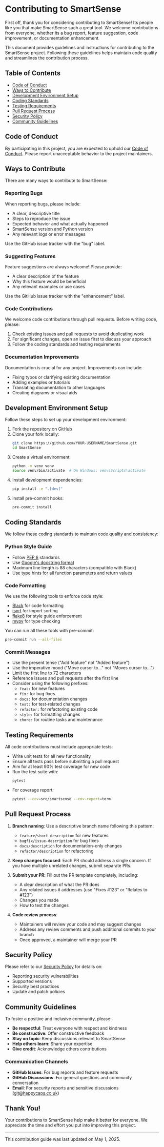 # Contributing to SmartSense

First off, thank you for considering contributing to SmartSense! Its people like you that make SmartSense such a great tool. We welcome contributions from everyone, whether its a bug report, feature suggestion, code improvement, or documentation enhancement.

This document provides guidelines and instructions for contributing to the SmartSense project. Following these guidelines helps maintain code quality and streamlines the contribution process.

## Table of Contents

- [Code of Conduct](#code-of-conduct)
- [Ways to Contribute](#ways-to-contribute)
- [Development Environment Setup](#development-environment-setup)
- [Coding Standards](#coding-standards)
- [Testing Requirements](#testing-requirements)
- [Pull Request Process](#pull-request-process)
- [Security Policy](#security-policy)
- [Community Guidelines](#community-guidelines)

## Code of Conduct

By participating in this project, you are expected to uphold our [Code of Conduct](CODE_OF_CONDUCT.md). Please report unacceptable behavior to the project maintainers.

## Ways to Contribute

There are many ways to contribute to SmartSense:

### Reporting Bugs

When reporting bugs, please include:

- A clear, descriptive title
- Steps to reproduce the issue
- Expected behavior and what actually happened
- SmartSense version and Python version
- Any relevant logs or error messages

Use the GitHub issue tracker with the "bug" label.

### Suggesting Features

Feature suggestions are always welcome! Please provide:

- A clear description of the feature
- Why this feature would be beneficial
- Any relevant examples or use cases

Use the GitHub issue tracker with the "enhancement" label.

### Code Contributions

We welcome code contributions through pull requests. Before writing code, please:

1. Check existing issues and pull requests to avoid duplicating work
2. For significant changes, open an issue first to discuss your approach
3. Follow the coding standards and testing requirements

### Documentation Improvements

Documentation is crucial for any project. Improvements can include:

- Fixing typos or clarifying existing documentation
- Adding examples or tutorials
- Translating documentation to other languages
- Creating diagrams or visual aids

## Development Environment Setup

Follow these steps to set up your development environment:

1. Fork the repository on GitHub
2. Clone your fork locally:
   ```bash
   git clone https://github.com/YOUR-USERNAME/SmartSense.git
   cd SmartSense
   ```
3. Create a virtual environment:
   ```bash
   python -m venv venv
   source venv/bin/activate  # On Windows: venv\Scripts\activate
   ```
4. Install development dependencies:
   ```bash
   pip install -e ".[dev]"
   ```
5. Install pre-commit hooks:
   ```bash
   pre-commit install
   ```

## Coding Standards

We follow these coding standards to maintain code quality and consistency:

### Python Style Guide

- Follow [PEP 8](https://www.python.org/dev/peps/pep-0008/) standards
- Use [Google's docstring format](https://google.github.io/styleguide/pyguide.html#38-comments-and-docstrings)
- Maximum line length is 88 characters (compatible with Black)
- Use type hints for all function parameters and return values

### Code Formatting

We use the following tools to enforce code style:

- [Black](https://black.readthedocs.io/) for code formatting
- [isort](https://pycqa.github.io/isort/) for import sorting
- [flake8](https://flake8.pycqa.org/) for style guide enforcement
- [mypy](https://mypy.readthedocs.io/) for type checking

You can run all these tools with pre-commit:

```bash
pre-commit run --all-files
```

### Commit Messages

- Use the present tense ("Add feature" not "Added feature")
- Use the imperative mood ("Move cursor to..." not "Moves cursor to...")
- Limit the first line to 72 characters
- Reference issues and pull requests after the first line
- Consider using the following prefixes:
  - `feat:` for new features
  - `fix:` for bug fixes
  - `docs:` for documentation changes
  - `test:` for test-related changes
  - `refactor:` for refactoring existing code
  - `style:` for formatting changes
  - `chore:` for routine tasks and maintenance

## Testing Requirements

All code contributions must include appropriate tests:

- Write unit tests for all new functionality
- Ensure all tests pass before submitting a pull request
- Aim for at least 90% test coverage for new code
- Run the test suite with:
  ```bash
  pytest
  ```
- For coverage report:
  ```bash
  pytest --cov=src/smartsense --cov-report=term
  ```

## Pull Request Process

1. **Branch naming**: Use a descriptive branch name following this pattern:
   - `feature/short-description` for new features
   - `bugfix/issue-description` for bug fixes
   - `docs/description` for documentation-only changes
   - `refactor/description` for refactoring

2. **Keep changes focused**: Each PR should address a single concern. If you have multiple unrelated changes, submit separate PRs.

3. **Submit your PR**: Fill out the PR template completely, including:
   - A clear description of what the PR does
   - Any related issues it addresses (use "Fixes #123" or "Relates to #123")
   - Changes you made
   - How to test the changes

4. **Code review process**:
   - Maintainers will review your code and may suggest changes
   - Address any review comments and push additional commits to your branch
   - Once approved, a maintainer will merge your PR

## Security Policy

Please refer to our [Security Policy](.github/SECURITY.md) for details on:

- Reporting security vulnerabilities
- Supported versions
- Security best practices
- Update and patch policies

## Community Guidelines

To foster a positive and inclusive community, please:

- **Be respectful**: Treat everyone with respect and kindness
- **Be constructive**: Offer constructive feedback
- **Stay on topic**: Keep discussions relevant to SmartSense
- **Help others learn**: Share your expertise
- **Give credit**: Acknowledge others contributions

### Communication Channels

- **GitHub Issues**: For bug reports and feature requests
- **GitHub Discussions**: For general questions and community conversation
- **Email**: For security reports and sensitive discussions (git@happycaps.co.uk)

## Thank You!

Your contributions to SmartSense help make it better for everyone. We appreciate the time and effort you put into improving this project.

---

This contribution guide was last updated on May 1, 2025.
